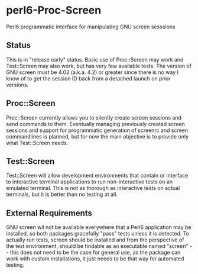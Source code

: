 # perl6-Proc-Screen
Perl6 programmatic interface for manipulating GNU screen sesssions

## Status

This is in "release early" status.  Basic use of Proc::Screen may
work and Test::Screen may also work, but has very few available tests.
The version of GNU screen must be 4.02 (a.k.a. 4.2) or greater since
there is no way I know of to get the session ID back from a detached launch
on prior versions.

## Proc::Screen

Proc::Screen currently allows you to silently create screen sessions
and send commands to them.  Eventually managing previously created
screen sessions and support for programmatic generation of screenrc
and screen commandlines is planned, but for now the main objective
is to provide only what Test::Screen needs.

## Test::Screen

Test::Screen will allow development environments that contain or
interface to interactive terminal applications to run non-interactive
tests on an emulated terminal.  This is not as thorough as interactive
tests on actual terminals, but it is better than no testing at all.

## External Requirements

GNU screen wil not be available everywhere that a Perl6 application may
be installed, so both packages gracefully "pass" tests unless it
is detected.  To actually run tests, screen should be installed
and from the perspective of the test environment, should be findable
as an executable named "screen" -- this does not need to be the
case for general use, as the package can work with custom installations,
it just needs to be that way for automated testing.
